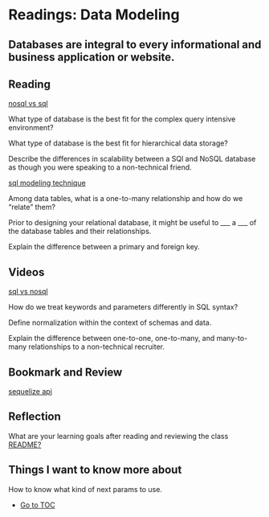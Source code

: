 # Readings: Data Modeling

## Databases are integral to every informational and business application or website.

## Reading

[nosql vs sql](https://www.thegeekstuff.com/2014/01/sql-vs-nosql-db/?utm_source=tuicool)

What type of database is the best fit for the complex query intensive environment?  


What type of database is the best fit for hierarchical data storage?  


Describe the differences in scalability between a SQl and NoSQL database as though you were speaking to a non-technical friend.  


[sql modeling technique](https://www.essentialsql.com/get-ready-to-learn-sql-7-simplified-data-modeling/)

Among data tables, what is a one-to-many relationship and how do we “relate” them?  


Prior to designing your relational database, it might be useful to ___ a ___ of the database tables and their relationships.  


Explain the difference between a primary and foreign key.  


## Videos

[sql vs nosql](https://www.youtube.com/watch?v=ZS_kXvOeQ5Y)

How do we treat keywords and parameters differently in SQL syntax?  


Define normalization within the context of schemas and data.  


Explain the difference between one-to-one, one-to-many, and many-to-many relationships to a non-technical recruiter.  


## Bookmark and Review

[sequelize api](https://sequelize.org/master/)

## Reflection

What are your learning goals after reading and reviewing the class [README?](https://codefellows.github.io/code-401-javascript-guide/curriculum/class-04/)

## Things I want to know more about  

How to know what kind of next params to use.

- [Go to TOC](README.md)
